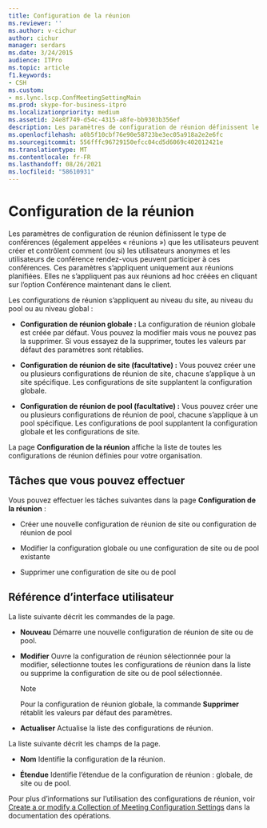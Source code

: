 ```yaml
---
title: Configuration de la réunion
ms.reviewer: ''
ms.author: v-cichur
author: cichur
manager: serdars
ms.date: 3/24/2015
audience: ITPro
ms.topic: article
f1.keywords:
- CSH
ms.custom:
- ms.lync.lscp.ConfMeetingSettingMain
ms.prod: skype-for-business-itpro
ms.localizationpriority: medium
ms.assetid: 24e8f749-d54c-4315-a8fe-bb9303b356ef
description: Les paramètres de configuration de réunion définissent le type de conférences (également appelées « événements de réunion » ) que les utilisateurs peuvent créer, et contrôlent comment (ou si) les utilisateurs anonymes et les utilisateurs de conférence rendez-vous peuvent participer à ces conférences. Ces paramètres s’appliquent uniquement aux réunions planifiées. Elles ne s’appliquent pas aux réunions ad hoc créées en cliquant sur l’option Conférence maintenant dans le client.
ms.openlocfilehash: a0b5f10cbf76e90e58723be3ec05a918a2e2e6fc
ms.sourcegitcommit: 556fffc96729150efcc04cd5d6069c402012421e
ms.translationtype: MT
ms.contentlocale: fr-FR
ms.lasthandoff: 08/26/2021
ms.locfileid: "58610931"
---
```

# <a name="meeting-configuration"></a>Configuration de la réunion

Les paramètres de configuration de réunion définissent le type de conférences (également appelées « réunions ») que les utilisateurs peuvent créer et contrôlent comment (ou si) les utilisateurs anonymes et les utilisateurs de conférence rendez-vous peuvent participer à ces conférences. Ces paramètres s’appliquent uniquement aux réunions planifiées. Elles ne s’appliquent pas aux réunions ad hoc créées en cliquant sur l’option Conférence maintenant dans le client.

Les configurations de réunion s’appliquent au niveau du site, au niveau du pool ou au niveau global :

- **Configuration de réunion globale :** La configuration de réunion globale est créée par défaut. Vous pouvez la modifier mais vous ne pouvez pas la supprimer. Si vous essayez de la supprimer, toutes les valeurs par défaut des paramètres sont rétablies.

- **Configuration de réunion de site (facultative) :** Vous pouvez créer une ou plusieurs configurations de réunion de site, chacune s’applique à un site spécifique. Les configurations de site supplantent la configuration globale.

- **Configuration de réunion de pool (facultative) :** Vous pouvez créer une ou plusieurs configurations de réunion de pool, chacune s’applique à un pool spécifique. Les configurations de pool supplantent la configuration globale et les configurations de site.

La page **Configuration de la réunion** affiche la liste de toutes les configurations de réunion définies pour votre organisation.

## <a name="tasks-you-can-perform"></a>Tâches que vous pouvez effectuer

Vous pouvez effectuer les tâches suivantes dans la page **Configuration de la réunion** :

- Créer une nouvelle configuration de réunion de site ou configuration de réunion de pool

- Modifier la configuration globale ou une configuration de site ou de pool existante

- Supprimer une configuration de site ou de pool

## <a name="ui-reference"></a>Référence d’interface utilisateur

La liste suivante décrit les commandes de la page.

- **Nouveau** Démarre une nouvelle configuration de réunion de site ou de pool.

- **Modifier** Ouvre la configuration de réunion sélectionnée pour la modifier, sélectionne toutes les configurations de réunion dans la liste ou supprime la configuration de site ou de pool sélectionnée.

    > [!NOTE]
    > Pour la configuration de réunion globale, la commande **Supprimer** rétablit les valeurs par défaut des paramètres.

- **Actualiser** Actualise la liste des configurations de réunion.

La liste suivante décrit les champs de la page.

- **Nom** Identifie la configuration de la réunion.

- **Étendue** Identifie l’étendue de la configuration de réunion : globale, de site ou de pool.

Pour plus d’informations sur l’utilisation des configurations de réunion, voir [Create a or modify a Collection of Meeting Configuration Settings](/previous-versions/office/lync-server-2013/lync-server-2013-create-or-modify-a-collection-of-meeting-configuration-settings) dans la documentation des opérations.